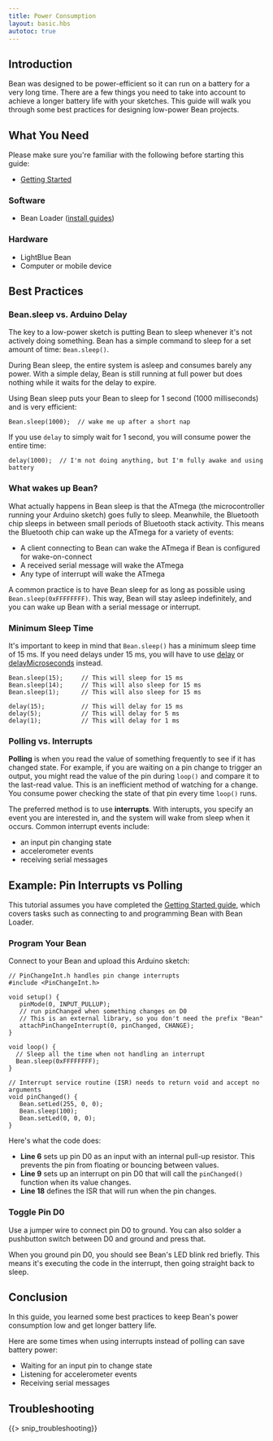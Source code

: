 ```yaml
---
title: Power Consumption
layout: basic.hbs
autotoc: true
---
```


## Introduction

Bean was designed to be power-efficient so it can run on a battery for a very long time. There are a few things you need to take into account to achieve a longer battery life with your sketches. This guide will walk you through some best practices for designing low-power Bean projects. 

## What You Need

Please make sure you're familiar with the following before starting this guide:

* [Getting Started](#)

### Software

* Bean Loader ([install guides](#))

### Hardware

* LightBlue Bean
* Computer or mobile device

## Best Practices

### Bean.sleep vs. Arduino Delay

The key to a low-power sketch is putting Bean to sleep whenever it's not actively doing something. Bean has a simple command to sleep for a set amount of time: `Bean.sleep()`.

During Bean sleep, the entire system is asleep and consumes barely any power. With a simple delay, Bean is still running at full power but does nothing while it waits for the delay to expire.

Using Bean sleep puts your Bean to sleep for 1 second (1000 milliseconds) and is very efficient:

```
Bean.sleep(1000);  // wake me up after a short nap
```

If you use `delay` to simply wait for 1 second, you will consume power the entire time:

```
delay(1000);  // I'm not doing anything, but I'm fully awake and using battery
```

### What wakes up Bean?

What actually happens in Bean sleep is that the ATmega (the microcontroller running your Arduino sketch) goes fully to sleep. Meanwhile, the Bluetooth chip sleeps in between small periods of Bluetooth stack activity. This means the Bluetooth chip can wake up the ATmega for a variety of events: 

* A client connecting to Bean can wake the ATmega if Bean is configured for wake-on-connect
* A received serial message will wake the ATmega
* Any type of interrupt will wake the ATmega

A common practice is to have Bean sleep for as long as possible using `Bean.sleep(0xFFFFFFFF)`. This way, Bean will stay asleep indefinitely, and you can wake up Bean with a serial message or interrupt.

### Minimum Sleep Time

It's important to keep in mind that `Bean.sleep()` has a minimum sleep time of 15 ms. If you need delays under 15 ms, you will have to use [delay](https://www.arduino.cc/en/Reference/Delay) or [delayMicroseconds](https://www.arduino.cc/en/Reference/DelayMicroseconds) instead. 

```
Bean.sleep(15);     // This will sleep for 15 ms
Bean.sleep(14);     // This will also sleep for 15 ms
Bean.sleep(1);      // This will also sleep for 15 ms

delay(15);          // This will delay for 15 ms
delay(5);           // This will delay for 5 ms
delay(1);           // This will delay for 1 ms
```

### Polling vs. Interrupts

**Polling** is when you read the value of something frequently to see if it has changed state. For example, if you are waiting on a pin change to trigger an output, you might read the value of the pin during `loop()` and compare it to the last-read value. This is an inefficient method of watching for a change. You consume power checking the state of that pin every time `loop()` runs.

The preferred method is to use **interrupts**. With interupts, you specify an event you are interested in, and the system will wake from sleep when it occurs. Common interrupt events include:

* an input pin changing state
* accelerometer events
* receiving serial messages

## Example: Pin Interrupts vs Polling

This tutorial assumes you have completed the [Getting Started guide](#), which covers tasks such as connecting to and programming Bean with Bean Loader. 

### Program Your Bean

Connect to your Bean and upload this Arduino sketch:

```
// PinChangeInt.h handles pin change interrupts
#include <PinChangeInt.h> 
 
void setup() {
   pinMode(0, INPUT_PULLUP);
   // run pinChanged when something changes on D0 
   // This is an external library, so you don't need the prefix "Bean"
   attachPinChangeInterrupt(0, pinChanged, CHANGE);
}
 
void loop() { 
  // Sleep all the time when not handling an interrupt
  Bean.sleep(0xFFFFFFFF);
}
 
// Interrupt service routine (ISR) needs to return void and accept no arguments
void pinChanged() {
   Bean.setLed(255, 0, 0);
   Bean.sleep(100);
   Bean.setLed(0, 0, 0);
}
```

Here's what the code does:

* **Line 6** sets up pin D0 as an input with an internal pull-up resistor. This prevents the pin from floating or bouncing between values.
* **Line 9** sets up an interrupt on pin D0 that will call the `pinChanged()` function when its value changes.
* **Line 18** defines the ISR that will run when the pin changes.

### Toggle Pin D0

Use a jumper wire to connect pin D0 to ground. You can also solder a pushbutton switch between D0 and ground and press that.

When you ground pin D0, you should see Bean's LED blink red briefly. This means it's executing the code in the interrupt, then going straight back to sleep.

## Conclusion

In this guide, you learned some best practices to keep Bean's power consumption low and get longer battery life.

Here are some times when using interrupts instead of polling can save battery power:

* Waiting for an input pin to change state
* Listening for accelerometer events
* Receiving serial messages

## Troubleshooting

{{> snip_troubleshooting}}
